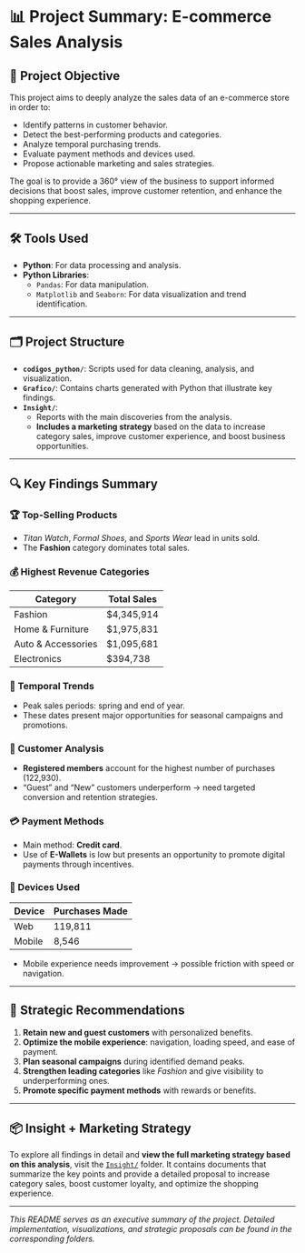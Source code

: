 # 📊 Project Summary: E-commerce Sales Analysis

## 🎯 Project Objective

This project aims to deeply analyze the sales data of an e-commerce store in order to:

- Identify patterns in customer behavior.
- Detect the best-performing products and categories.
- Analyze temporal purchasing trends.
- Evaluate payment methods and devices used.
- Propose actionable marketing and sales strategies.

The goal is to provide a 360° view of the business to support informed decisions that boost sales, improve customer retention, and enhance the shopping experience.

---

## 🛠️ Tools Used

- **Python**: For data processing and analysis.
- **Python Libraries**:
  - `Pandas`: For data manipulation.
  - `Matplotlib` and `Seaborn`: For data visualization and trend identification.

---

## 🗂️ Project Structure

- **`codigos_python/`**: Scripts used for data cleaning, analysis, and visualization.
- **`Grafico/`**: Contains charts generated with Python that illustrate key findings.
- **`Insight/`**:
  - Reports with the main discoveries from the analysis.
  - **Includes a marketing strategy** based on the data to increase category sales, improve customer experience, and boost business opportunities.

---

## 🔍 Key Findings Summary

### 🏆 Top-Selling Products

- *Titan Watch*, *Formal Shoes*, and *Sports Wear* lead in units sold.
- The **Fashion** category dominates total sales.

### 💰 Highest Revenue Categories

| Category            | Total Sales       |
|---------------------|-------------------|
| Fashion             | $4,345,914        |
| Home & Furniture    | $1,975,831        |
| Auto & Accessories  | $1,095,681        |
| Electronics         | $394,738          |

### 📅 Temporal Trends

- Peak sales periods: spring and end of year.
- These dates present major opportunities for seasonal campaigns and promotions.

### 👥 Customer Analysis

- **Registered members** account for the highest number of purchases (122,930).
- “Guest” and “New” customers underperform → need targeted conversion and retention strategies.

### 💳 Payment Methods

- Main method: **Credit card**.
- Use of **E-Wallets** is low but presents an opportunity to promote digital payments through incentives.

### 📱 Devices Used

| Device   | Purchases Made |
|----------|----------------|
| Web      | 119,811        |
| Mobile   | 8,546          |

- Mobile experience needs improvement → possible friction with speed or navigation.

---

## 🧠 Strategic Recommendations

1. **Retain new and guest customers** with personalized benefits.
2. **Optimize the mobile experience**: navigation, loading speed, and ease of payment.
3. **Plan seasonal campaigns** during identified demand peaks.
4. **Strengthen leading categories** like *Fashion* and give visibility to underperforming ones.
5. **Promote specific payment methods** with rewards or benefits.

---

## 📦 Insight + Marketing Strategy

To explore all findings in detail and **view the full marketing strategy based on this analysis**, visit the [`Insight/`](./Insight) folder. It contains documents that summarize the key points and provide a detailed proposal to increase category sales, boost customer loyalty, and optimize the shopping experience.

---

*This README serves as an executive summary of the project. Detailed implementation, visualizations, and strategic proposals can be found in the corresponding folders.*


